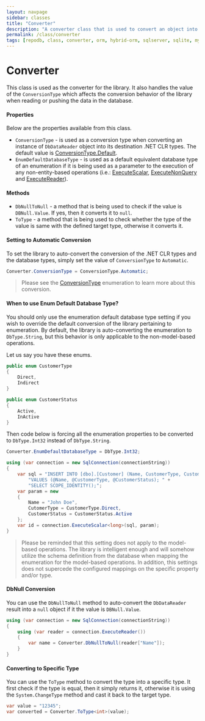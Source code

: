 ```yaml
---
layout: navpage
sidebar: classes
title: "Converter"
description: "A converter class that is used to convert an object into a specific type within the library."
permalink: /class/converter
tags: [repodb, class, converter, orm, hybrid-orm, sqlserver, sqlite, mysql, postgresql]
---
```


# Converter

This class is used as the converter for the library. It also handles the value of the `ConversionType` which affects the conversion behavior of the library when reading or pushing the data in the database. 

#### Properties

Below are the properties available from this class.

- `ConversionType` - is used as a conversion type when converting an instance of `DbDataReader` object into its destination .NET CLR types. The default value is [ConversionType.Default](/enumeration/conversiontype).
- `EnumDefaultDatabaseType` - is used as a default equivalent database type of an enumeration if it is being used as a parameter to the execution of any non-entity-based operations (i.e.: [ExecuteScalar](/operation/executescalar), [ExecuteNonQuery](/operation/executenonquery) and [ExecuteReader](/operation/executereader)).

#### Methods

- `DbNullToNull` - a method that is being used to check if the value is `DBNull.Value`. If yes, then it converts it to `null`.
- `ToType` - a method that is being used to check whether the type of the value is same with the defined target type, otherwise it converts it.

#### Setting to Automatic Conversion

To set the library to auto-convert the conversion of the .NET CLR types and the database types, simply set the value of `ConversionType` to `Automatic`.

```csharp
Converter.ConversionType = ConversionType.Automatic;
```

> Please see the [ConversionType](/enumeration/conversiontype) enumeration to learn more about this conversion.

#### When to use Enum Default Database Type?

You should only use the enumeration default database type setting if you wish to override the default conversion of the library pertaining to enumeration. By default, the library is auto-converting the enumeration to `DbType.String`, but this behavior is only applicable to the non-model-based operations.

Let us say you have these enums.

```csharp
public enum CustomerType
{
    Direct,
    Indirect
}

public enum CustomerStatus
{
    Active,
    InActive
}
```

Then code below is forcing all the enumeration properties to be converted to `DbType.Int32` instead of `DbType.String`.

```csharp
Converter.EnumDefaultDatabaseType = DbType.Int32;

using (var connection = new SqlConnection(connectionString))
{
    var sql = "INSERT INTO [dbo].[Customer] (Name, CustomerType, CustomerStatus) " +
        "VALUES (@Name, @CustomerType, @CustomerStatus); " +
        "SELECT SCOPE_IDENTITY();";
    var param = new
    {
        Name = "John Doe",
        CutomerType = CustomerType.Direct,
        CustomerStatus = CustomerStatus.Active
    };
    var id = connection.ExecuteScalar<long>(sql, param);
}
```

> Please be reminded that this setting does not apply to the model-based operations. The library is intelligent enough and will somehow utilize the schema definition from the database when mapping the enumeration for the model-based operations. In addition, this settings does not supercede the configured mappings on the specific property and/or type.

#### DbNull Conversion

You can use the `DbNullToNull` method to auto-convert the `DbDataReader` result into a `null` object if it the value is `DBNull.Value`.

```csharp
using (var connection = new SqlConnection(connectionString))
{
    using (var reader = connection.ExecuteReader())
    {
        var name = Converter.DbNullToNull(reader["Name"]);
    }
}
```

#### Converting to Specific Type

You can use the `ToType` method to convert the type into a specific type. It first check if the type is equal, then it simply returns it, otherwise it is using the `System.ChangeType` method and cast it back to the target type.

```csharp
var value = "12345";
var converted = Converter.ToType<int>(value);
```
